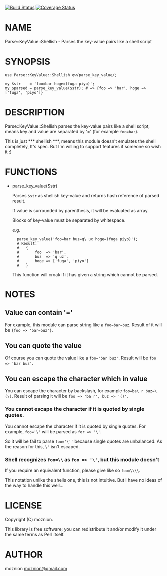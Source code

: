 [![Build Status](https://travis-ci.org/moznion/Parse-KeyValue-Shellish.png?branch=master)](https://travis-ci.org/moznion/Parse-KeyValue-Shellish) [![Coverage Status](https://coveralls.io/repos/moznion/Parse-KeyValue-Shellish/badge.png?branch=master)](https://coveralls.io/r/moznion/Parse-KeyValue-Shellish?branch=master)
# NAME

Parse::KeyValue::Shellish - Parses the key-value pairs like a shell script

# SYNOPSIS

    use Parse::KeyValue::Shellish qw/parse_key_value/;

    my $str    = 'foo=bar hoge=(fuga piyo)';
    my $parsed = parse_key_value($str); # => {foo => 'bar', hoge => ['fuga', 'piyo']}

# DESCRIPTION

Parse::KeyValue::Shellish parses the key-value pairs like a shell script, means key and value are separated by '=' (for example `foo=bar`).

This is just \*\*\* shellish \*\*\*, means this module doesn't emulates the shell completely, It's spec.  But I'm willing to support features if someone so wish it :)

# FUNCTIONS

- parse\_key\_value($str)

    Parses `$str` as shellish key-value and returns hash reference of parsed result.

    If value is surrounded by parenthesis, it will be evaluated as array.

    Blocks of key-value must be separated by whitespace.

    e.g.

        parse_key_value('foo=bar buz=q\ ux hoge=(fuga piyo)');
        # Result:
        #   {
        #       foo  => 'bar',
        #       buz  => 'q uz',
        #       hoge => ['fuga', 'piyo']
        #   }

    This function will croak if it has given a string which cannot be parsed.

# NOTES

## Value can contain '='

For example, this module can parse string like a `foo=bar=buz`. Result of it will be `{foo => 'bar=buz'}`.

## You can quote the value

Of course you can quote the value like a `foo='bar buz'`. Result will be `foo => 'bar buz'`.

## You can escape the character which in value

You can escape the character by backslash, for example `foo=ba\ r buz=\(\)`. Result of parsing it will be `foo => 'ba r', buz => '()'`.

### You cannot escape the character if it is quoted by single quotes.

You cannot escape the character if it is quoted by single quotes. For example, `foo='\'` will be parsed as `for => '\'`.

So it will be fail to parse `foo='\''` because single quotes are unbalanced. As the reason for this, `\'` isn't escaped.

### Shell recognizes `foo=\\` as `foo => '\'`, but this module doesn't

If you require an equivalent function, please give like so `foo=\\\\`.

This notation unlike the shells one, this is not intuitive. But I have no ideas of the way to handle this well...

# LICENSE

Copyright (C) moznion.

This library is free software; you can redistribute it and/or modify
it under the same terms as Perl itself.

# AUTHOR

moznion <moznion@gmail.com>
